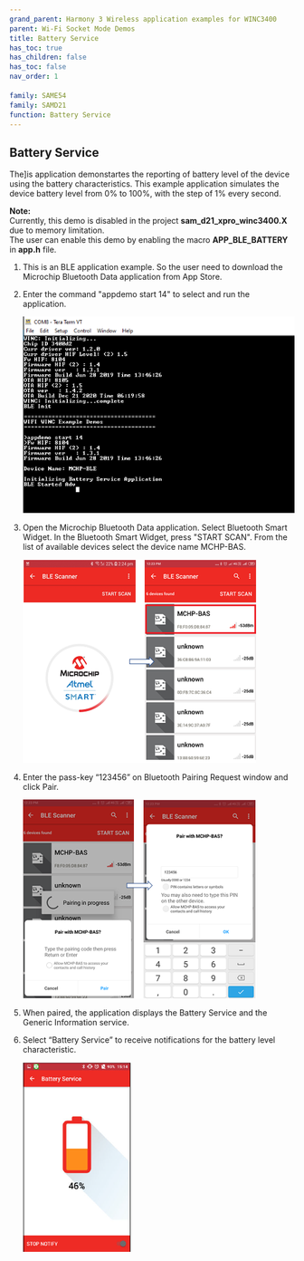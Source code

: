 ```yaml
---
grand_parent: Harmony 3 Wireless application examples for WINC3400
parent: Wi-Fi Socket Mode Demos
title: Battery Service
has_toc: true
has_children: false
has_toc: false
nav_order: 1

family: SAME54
family: SAMD21
function: Battery Service
---
```


## Battery Service<a name="batdemo"></a>
The]is application demonstartes the reporting of battery level of the device using the battery characteristics. This example application simulates the device battery level from 0% to 100%, with the step of 1% every second.

**Note:**<br>
Currently, this demo is disabled in the project **sam_d21_xpro_winc3400.X** due to memory limitation.<br>The user can enable this demo by enabling the macro **APP_BLE_BATTERY** in **app.h** file.

1. This is an BLE application example. So the user need to download the Microchip Bluetooth Data application from App Store. 

2. Enter the command "appdemo start 14" to select and run the application.

	![](images/battery_start.png)

3. Open the Microchip Bluetooth Data application. Select Bluetooth Smart Widget. In the Bluetooth Smart Widget, press "START SCAN". From the list of available devices select the device name MCHP-BAS.

	![](images/BAS_device_list.png)

4. Enter the pass-key “123456” on Bluetooth Pairing Request window and click Pair.

	![](images/bas_pairing.png)

5. When paired, the application displays the Battery Service and the Generic Information service. 

6. Select “Battery Service” to receive notifications for the battery level characteristic.
	
	![](images/Bat_notification_options.png)
	

